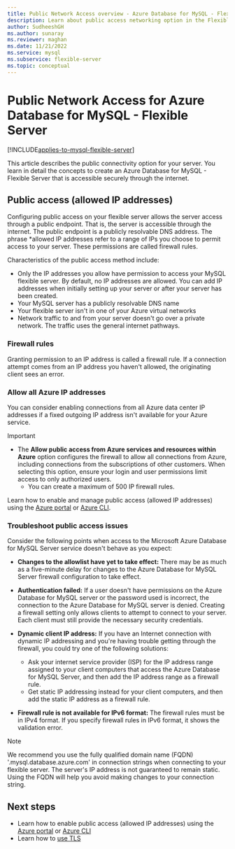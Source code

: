 ```yaml
---
title: Public Network Access overview - Azure Database for MySQL - Flexible Server
description: Learn about public access networking option in the Flexible Server deployment option for Azure Database for MySQL
author: SudheeshGH
ms.author: sunaray
ms.reviewer: maghan
ms.date: 11/21/2022
ms.service: mysql
ms.subservice: flexible-server
ms.topic: conceptual
---
```


# Public Network Access for Azure Database for MySQL - Flexible Server

[!INCLUDE[applies-to-mysql-flexible-server](../includes/applies-to-mysql-flexible-server.md)]

This article describes the public connectivity option for your server. You learn in detail the concepts to create an Azure Database for MySQL - Flexible Server that is accessible securely through the internet.

## Public access (allowed IP addresses)

Configuring public access on your flexible server allows the server access through a public endpoint. That is, the server is accessible through the internet. The public endpoint is a publicly resolvable DNS address. The phrase *allowed IP addresses refer to a range of IPs you choose to permit access to your server. These permissions are called firewall rules.

Characteristics of the public access method include:

- Only the IP addresses you allow have permission to access your MySQL flexible server. By default, no IP addresses are allowed. You can add IP addresses when initially setting up your server or after your server has been created.
- Your MySQL server has a publicly resolvable DNS name
- Your flexible server isn't in one of your Azure virtual networks
- Network traffic to and from your server doesn't go over a private network. The traffic uses the general internet pathways.

### Firewall rules

Granting permission to an IP address is called a firewall rule. If a connection attempt comes from an IP address you haven't allowed, the originating client sees an error.

### Allow all Azure IP addresses

You can consider enabling connections from all Azure data center IP addresses if a fixed outgoing IP address isn't available for your Azure service.

> [!IMPORTANT]
> - The **Allow public access from Azure services and resources within Azure** option configures the firewall to allow all connections from Azure, including connections from the subscriptions of other customers. When selecting this option, ensure your login and user permissions limit access to only authorized users.
>    - You can create a maximum of 500 IP firewall rules.
>    

Learn how to enable and manage public access (allowed IP addresses) using the [Azure portal](how-to-manage-firewall-portal.md) or [Azure CLI](how-to-manage-firewall-cli.md).

### Troubleshoot public access issues

Consider the following points when access to the Microsoft Azure Database for MySQL Server service doesn't behave as you expect:

- **Changes to the allowlist have yet to take effect:** There may be as much as a five-minute delay for changes to the Azure Database for MySQL Server firewall configuration to take effect.

- **Authentication failed:** If a user doesn't have permissions on the Azure Database for MySQL server or the password used is incorrect, the connection to the Azure Database for MySQL server is denied. Creating a firewall setting only allows clients to attempt to connect to your server. Each client must still provide the necessary security credentials.

- **Dynamic client IP address:** If you have an Internet connection with dynamic IP addressing and you're having trouble getting through the firewall, you could try one of the following solutions:
    - Ask your internet service provider (ISP) for the IP address range assigned to your client computers that access the Azure Database for MySQL Server, and then add the IP address range as a firewall rule.
    - Get static IP addressing instead for your client computers, and then add the static IP address as a firewall rule.

- **Firewall rule is not available for IPv6 format:** The firewall rules must be in IPv4 format. If you specify firewall rules in IPv6 format, it shows the validation error.

> [!NOTE]  
> We recommend you use the fully qualified domain name (FQDN) '<servername>.mysql.database.azure.com' in connection strings when connecting to your flexible server. The server's IP address is not guaranteed to remain static. Using the FQDN will help you avoid making changes to your connection string.

## Next steps

- Learn how to enable public access (allowed IP addresses) using the [Azure portal](how-to-manage-firewall-portal.md) or [Azure CLI](how-to-manage-firewall-cli.md)
- Learn how to [use TLS](how-to-connect-tls-ssl.md)


